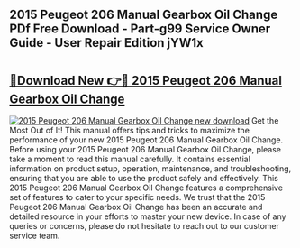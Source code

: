 ## 2015 Peugeot 206 Manual Gearbox Oil Change PDf Free Download - Part-g99 Service Owner Guide - User Repair Edition jYW1x

# <h2><a href="http://bc63061.oget.top/?id=2015+Peugeot+206+Manual+Gearbox+Oil+Change">🔗Download New 👉🔴 2015 Peugeot 206 Manual Gearbox Oil Change</a></h2>

[![2015 Peugeot 206 Manual Gearbox Oil Change new download](https://i.imgur.com/5g1atiW.png)](http://bc63061.oget.top/?id=2015+Peugeot+206+Manual+Gearbox+Oil+Change)
Get the Most Out of It! This manual offers tips and tricks to maximize the performance of your new 2015 Peugeot 206 Manual Gearbox Oil Change. Before using your 2015 Peugeot 206 Manual Gearbox Oil Change, please take a moment to read this manual carefully. It contains essential information on product setup, operation, maintenance, and troubleshooting, ensuring that you are able to use the product safely and effectively. This 2015 Peugeot 206 Manual Gearbox Oil Change features a comprehensive set of features to cater to your specific needs. We trust that the 2015 Peugeot 206 Manual Gearbox Oil Change has been an accurate and detailed resource in your efforts to master your new device. In case of any queries or concerns, please do not hesitate to reach out to our customer service team.
